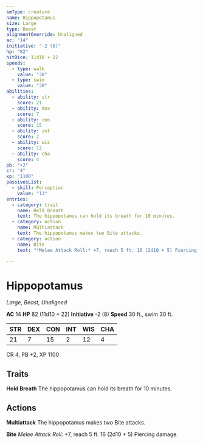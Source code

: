 ```yaml
---
smType: creature
name: Hippopotamus
size: Large
type: Beast
alignmentOverride: Unaligned
ac: "14"
initiative: "-2 (8)"
hp: "82"
hitDice: 11d10 + 22
speeds:
  - type: walk
    value: "30"
  - type: swim
    value: "30"
abilities:
  - ability: str
    score: 21
  - ability: dex
    score: 7
  - ability: con
    score: 15
  - ability: int
    score: 2
  - ability: wis
    score: 12
  - ability: cha
    score: 4
pb: "+2"
cr: "4"
xp: "1100"
passivesList:
  - skill: Perception
    value: "13"
entries:
  - category: trait
    name: Hold Breath
    text: The hippopotamus can hold its breath for 10 minutes.
  - category: action
    name: Multiattack
    text: The hippopotamus makes two Bite attacks.
  - category: action
    name: Bite
    text: "*Melee Attack Roll:* +7, reach 5 ft. 16 (2d10 + 5) Piercing damage."

---
```


# Hippopotamus
*Large, Beast, Unaligned*

**AC** 14
**HP** 82 (11d10 + 22)
**Initiative** -2 (8)
**Speed** 30 ft., swim 30 ft.

| STR | DEX | CON | INT | WIS | CHA |
| --- | --- | --- | --- | --- | --- |
| 21 | 7 | 15 | 2 | 12 | 4 |

CR 4, PB +2, XP 1100

## Traits

**Hold Breath**
The hippopotamus can hold its breath for 10 minutes.

## Actions

**Multiattack**
The hippopotamus makes two Bite attacks.

**Bite**
*Melee Attack Roll:* +7, reach 5 ft. 16 (2d10 + 5) Piercing damage.

